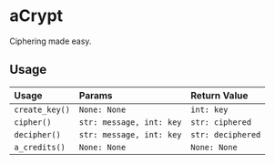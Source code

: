 # aCrypt
Ciphering made easy.

## Usage

| Usage          | Params                   | Return Value      |
| :------------- | :----------------------- | :---------------- |
| `create_key()` | `None: None`             | `int: key`        |
| `cipher()`     | `str: message, int: key` | `str: ciphered`   |
| `decipher()`   | `str: message, int: key` | `str: deciphered` |
| `a_credits()`  | `None: None`             | `None: None`      |
